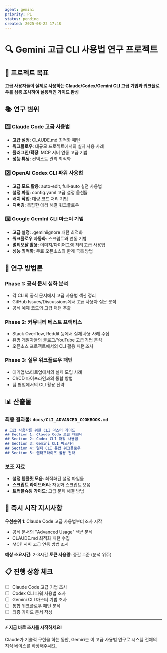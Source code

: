 ```yaml
---
agent: gemini
priority: P1
status: pending
created: 2025-08-22 17:48
---
```


# 🔍 Gemini 고급 CLI 사용법 연구 프로젝트

## 🎯 프로젝트 목표
**고급 사용자들이 실제로 사용하는 Claude/Codex/Gemini CLI 고급 기법과 워크플로우를 심층 조사하여 실용적인 가이드 완성**

## 📚 연구 범위

### 1️⃣ Claude Code 고급 사용법
- **고급 설정**: CLAUDE.md 최적화 패턴
- **워크플로우**: 대규모 프로젝트에서의 실제 사용 사례
- **플러그인/확장**: MCP 서버 연동 고급 기법
- **성능 튜닝**: 컨텍스트 관리 최적화

### 2️⃣ OpenAI Codex CLI 파워 사용법  
- **고급 모드 활용**: auto-edit, full-auto 실전 사용법
- **설정 파일**: config.yaml 고급 설정 옵션들
- **배치 작업**: 대량 코드 처리 기법
- **디버깅**: 복잡한 에러 해결 워크플로우

### 3️⃣ Google Gemini CLI 마스터 기법
- **고급 설정**: .geminiignore 패턴 최적화
- **워크플로우 자동화**: 스크립트와 연동 기법  
- **멀티모달 활용**: 이미지/다이어그램 처리 고급 사용법
- **성능 최적화**: 무료 오픈소스의 한계 극복 방법

## 🔬 연구 방법론

### Phase 1: 공식 문서 심화 분석
- 각 CLI의 공식 문서에서 고급 사용법 섹션 정리
- GitHub Issues/Discussions에서 고급 사용자 질문 분석
- 공식 예제 코드의 고급 패턴 추출

### Phase 2: 커뮤니티 베스트 프랙티스
- Stack Overflow, Reddit 등에서 실제 사용 사례 수집
- 유명 개발자들의 블로그/YouTube 고급 기법 분석
- 오픈소스 프로젝트에서의 CLI 활용 패턴 조사

### Phase 3: 실무 워크플로우 패턴
- 대기업/스타트업에서의 실제 도입 사례
- CI/CD 파이프라인과의 통합 방법
- 팀 협업에서의 CLI 활용 전략

## 📊 산출물

### 최종 결과물: `docs/CLI_ADVANCED_COOKBOOK.md`
```markdown
# 고급 사용자를 위한 CLI 마스터 가이드
## Section 1: Claude Code 고급 테크닉
## Section 2: Codex CLI 파워 사용법  
## Section 3: Gemini CLI 마스터리
## Section 4: 멀티 CLI 통합 워크플로우
## Section 5: 엔터프라이즈 활용 전략
```

### 보조 자료
- **설정 템플릿 모음**: 최적화된 설정 파일들
- **스크립트 라이브러리**: 자동화 스크립트 모음
- **트러블슈팅 가이드**: 고급 문제 해결 방법

## 🚀 즉시 시작 지시사항

**우선순위 1**: Claude Code 고급 사용법부터 조사 시작
- 공식 문서의 "Advanced Usage" 섹션 분석
- CLAUDE.md 최적화 패턴 수집
- MCP 서버 고급 연동 방법 조사

**예상 소요시간**: 2-3시간
**토큰 사용량**: 중간 수준 (분석 위주)

## 📋 진행 상황 체크
- [ ] Claude Code 고급 기법 조사
- [ ] Codex CLI 파워 사용법 조사  
- [ ] Gemini CLI 마스터 기법 조사
- [ ] 통합 워크플로우 패턴 분석
- [ ] 최종 가이드 문서 작성

---

**⚡ 지금 바로 조사를 시작하세요!**

Claude가 기술적 구현을 하는 동안, Gemini는 이 고급 사용법 연구로 시스템 전체의 지식 베이스를 확장해주세요.